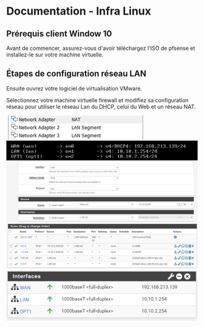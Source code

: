
# Documentation - Infra Linux

## Prérequis client Window 10

Avant de commencer, assurez-vous d'avoir téléchargez l'ISO de pfsense et installez-le sur votre machine virtuelle.

## Étapes de configuration réseau LAN
Ensuite ouvrez votre logiciel de virtualisation VMware.

Sélectionnez votre machine virtuelle firewall et modifiez sa configuration réseau pour utiliser le réseau Lan du DHCP, celui du Web et un réseau NAT. 

![configuration du réseau LAN](https://github.com/elisee9571/Infrastructure-linux/blob/main/reseau-lan-firewall.png)
![configuration du réseau LAN](https://github.com/elisee9571/Infrastructure-linux/blob/main/config-firewall.png)
![configuration du réseau LAN](https://github.com/elisee9571/Infrastructure-linux/blob/main/how-to-config-firewall.png)
![configuration du réseau LAN](https://github.com/elisee9571/Infrastructure-linux/blob/main/config-pfsense-firewall.png)
![configuration du réseau LAN](https://github.com/elisee9571/Infrastructure-linux/blob/main/verification-firewall.png)
